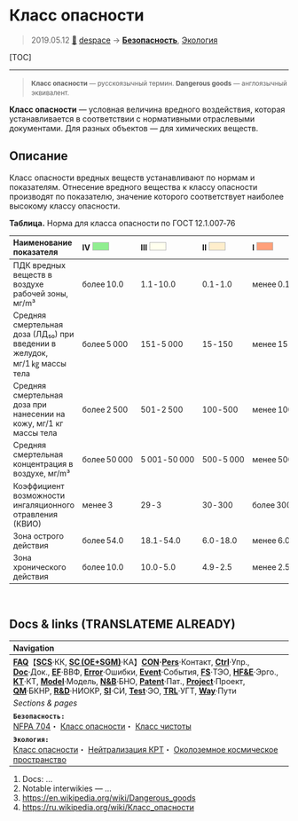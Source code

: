 # Класс опасности
> 2019.05.12 [🚀](../index/index.md) [despace](index.md) → **[Безопасность](qm.md)**, [Экология](ecology.md)

[TOC]

---

> <small>**Класс опасности** — русскоязычный термин. **Dangerous goods** — англоязычный эквивалент.</small>

**Класс опасности** — условная величина вредного воздействия, которая устанавливается в соответствии с нормативными отраслевыми документами. Для разных объектов — для химических веществ.



## Описание

Класс опасности вредных веществ устанавливают по нормам и показателям. Отнесение вредного вещества к классу опасности производят по показателю, значение которого соответствует наиболее высокому классу опасности.

**Таблица.** Норма для класса опасности по ГОСТ 12.1.007‑76

|**Наименование показателя**|**Ⅳ** ![](f/safety/dangerous_goods_4.png)|**Ⅲ** ![](f/safety/dangerous_goods_3.png)|**Ⅱ** ![](f/safety/dangerous_goods_2.png)|**Ⅰ** ![](f/safety/dangerous_goods_1.png)|
|:--|:--|:--|:--|:--|
|ПДК вредных веществ в воздухе рабочей зоны, мг/m³|более 10.0|1.1 ‑ 10.0|0.1 ‑ 1.0|менее 0.1|
|Средняя смертельная доза (ЛД₅₀) при введении в желудок, мг/1 ㎏ массы тела|более 5 000|151 ‑ 5 000|15 ‑ 150|менее 15|
|Средняя смертельная доза при нанесении на кожу, мг/1 кг массы тела|более 2 500|501 ‑ 2 500|100 ‑ 500|менее 100|
|Средняя смертельная концентрация в воздухе, мг/m³|более 50 000|5 001 ‑ 50 000|500 ‑ 5 000|менее 500|
|Коэффициент возможности ингаляционного отравления (КВИО)|менее 3|29 ‑ 3|30 ‑ 300|более 300|
|Зона острого действия|более 54.0|18.1 ‑ 54.0|6.0 ‑ 18.0|менее 6.0|
|Зона хронического действия|более 10.0|10.0 ‑ 5.0|4.9 ‑ 2.5|менее 2.5|



<p style="page-break-after:always"> </p>

## Docs & links (TRANSLATEME ALREADY)
|Navigation|
|:--|
|**[FAQ](faq.md)**【**[SCS](scs.md)**·КК, **[SC (OE+SGM)](sc.md)**·КА】**[CON](contact.md)·[Pers](person.md)**·Контакт, **[Ctrl](control.md)**·Упр., **[Doc](doc.md)**·Док., **[EF](ef.md)**·ВВФ, **[Error](error.md)**·Ошибки, **[Event](event.md)**·События, **[FS](fs.md)**·ТЭО, **[HF&E](hfe.md)**·Эрго., **[KT](kt.md)**·КТ, **[Model](model.md)**·Модель, **[N&B](nnb.md)**·БНО, **[Patent](патент.md)**·Пат., **[Project](project.md)**·Проект, **[QM](qm.md)**·БКНР, **[R&D](rnd.md)**·НИОКР, **[SI](si.md)**·СИ, **[Test](test.md)**·ЭО, **[TRL](trl.md)**·УГТ, **[Way](way.md)**·Пути|
|*Sections & pages*|
|**`Безопасность:`**<br> [NFPA 704](nfpa_704.md)・ [Класс опасности](danger_goods.md)・ [Класс чистоты](clean_lvl.md)|
|**`Экология:`**<br> [Класс опасности](danger_goods.md)・ [Нейтрализация КРТ](нейтрализация_крт.md)・ [Околоземное космическое пространство](near_space.md)|

   1. Docs: …
   1. Notable interwikies — …
   1. <https://en.wikipedia.org/wiki/Dangerous_goods>
   1. <https://ru.wikipedia.org/wiki/Класс_опасности>

